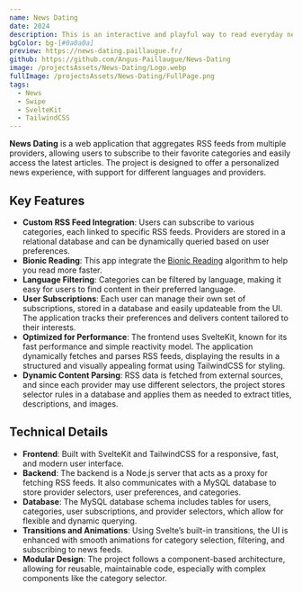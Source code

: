 ```yaml
---
name: News Dating
date: 2024
description: This is an interactive and playful way to read everyday news.
bgColor: bg-[#0a0a0a]
preview: https://news-dating.paillaugue.fr/
github: https://github.com/Angus-Paillaugue/News-Dating
image: /projectsAssets/News-Dating/Logo.webp
fullImage: /projectsAssets/News-Dating/FullPage.png
tags:
  - News
  - Swipe
  - SvelteKit
  - TailwindCSS
---
```



**News Dating** is a web application that aggregates RSS feeds from multiple providers, allowing users to subscribe to their favorite categories and easily access the latest articles. The project is designed to offer a personalized news experience, with support for different languages and providers.


## Key Features

 - **Custom RSS Feed Integration**: Users can subscribe to various categories, each linked to specific RSS feeds. Providers are stored in a relational database and can be dynamically queried based on user preferences.
 - **Bionic Reading**: This app integrate the [Bionic Reading](https://www.oxfordlearning.com/what-is-bionic-reading-and-why-should-you-use-it/) algorithm to help you read more faster.
 - **Language Filtering**: Categories can be filtered by language, making it easy for users to find content in their preferred language.
 - **User Subscriptions**: Each user can manage their own set of subscriptions, stored in a database and easily updateable from the UI. The application tracks their preferences and delivers content tailored to their interests.
 - **Optimized for Performance**: The frontend uses SvelteKit, known for its fast performance and simple reactivity model. The application dynamically fetches and parses RSS feeds, displaying the results in a structured and visually appealing format using TailwindCSS for styling.
 - **Dynamic Content Parsing**: RSS data is fetched from external sources, and since each provider may use different selectors, the project stores selector rules in a database and applies them as needed to extract titles, descriptions, and images.


## Technical Details

 - **Frontend**: Built with SvelteKit and TailwindCSS for a responsive, fast, and modern user interface.
 - **Backend**: The backend is a Node.js server that acts as a proxy for fetching RSS feeds. It also communicates with a MySQL database to store provider selectors, user preferences, and categories.
 - **Database**: The MySQL database schema includes tables for users, categories, user subscriptions, and provider selectors, which allow for flexible and dynamic querying.
 - **Transitions and Animations**: Using Svelte’s built-in transitions, the UI is enhanced with smooth animations for category selection, filtering, and subscribing to news feeds.
 - **Modular Design**: The project follows a component-based architecture, allowing for reusable, maintainable code, especially with complex components like the category selector.
